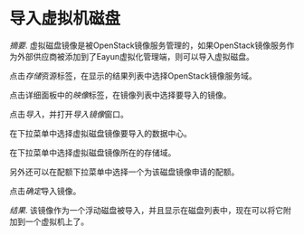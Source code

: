 # 导入虚拟机磁盘

*摘要*.
虚拟磁盘镜像是被OpenStack镜像服务管理的，如果OpenStack镜像服务作为外部供应商被添加到了Eayun虚拟化管理端，则可以导入虚拟磁盘。

点击*存储*资源标签，在显示的结果列表中选择OpenStack镜像服务域。

点击详细面板中的*映像*标签，在镜像列表中选择要导入的镜像。

点击*导入*，并打开*导入镜像*窗口。

在下拉菜单中选择虚拟磁盘镜像要导入的数据中心。

在下拉菜单中选择虚拟磁盘镜像所在的存储域。

另外还可以在配额下拉菜单中选择一个为该磁盘镜像申请的配额。

点击*确定*导入镜像。

*结果*.
该镜像作为一个浮动磁盘被导入，并且显示在磁盘列表中，现在可以将它附加到一个虚拟机上了。

